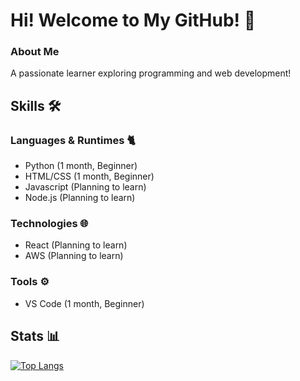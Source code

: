 # Hi! Welcome to My GitHub! 👋
### About Me
A passionate learner exploring programming and web development!

## Skills 🛠️

### Languages & Runtimes 🐈
- Python (1 month, Beginner)
- HTML/CSS (1 month, Beginner)
- Javascript (Planning to learn)
- Node.js (Planning to learn)

### Technologies 🌐
- React (Planning to learn)
- AWS (Planning to learn)

### Tools ⚙️
- VS Code (1 month, Beginner)

## Stats 📊
[![Top Langs](https://github-readme-stats.vercel.app/api/top-langs/?username=Rikuto
)](https://github.com/anuraghazra/github-readme-stats)
